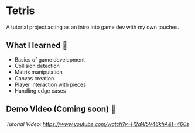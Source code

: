 # Tetris

A tutorial project acting as an intro into game dev with my own touches.

## What I learned 🧠
- Basics of game development
- Collision detection
- Matrix manipulation
- Canvas creation
- Player interaction with pieces
- Handling edge cases

## Demo Video (Coming soon) 🎥


###### Tutorial Video: https://www.youtube.com/watch?v=H2aW5V46khA&t=460s